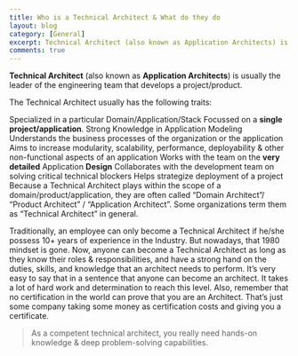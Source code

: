 ```yaml
---
title: Who is a Technical Architect & What do they do
layout: blog
category: [General]
excerpt: Technical Architect (also known as Application Architects) is usually the leader of the engineering team that develops a project/product. In this blog, we will see the traits of Technical Architects.
comments: true
---
```


**Technical Architect** (also known as **Application Architects**) is usually the leader of the engineering team that develops a project/product.

The Technical Architect usually has the following traits:

Specialized in a particular Domain/Application/Stack
Focussed on a **single project/application**.
Strong Knowledge in Application Modeling
Understands the business processes of the organization or the application
Aims to increase modularity, scalability, performance, deployability & other non-functional aspects of an application
Works with the team on the **very detailed** Application **Design**
Collaborates with the development team on solving critical technical blockers
Helps strategize deployment of a project
Because a Technical Architect plays within the scope of a domain/product/application, they are often called “Domain Architect”/ “Product Architect” / “Application Architect”. Some organizations term them as “Technical Architect” in general.

Traditionally, an employee can only become a Technical Architect if he/she possess 10+ years of experience in the Industry. But nowadays, that 1980 mindset is gone. Now, anyone can become a Technical Architect as long as they know their roles & responsibilities, and have a strong hand on the duties, skills, and knowledge that an architect needs to perform. It’s very easy to say that in a sentence that anyone can become an architect. It takes a lot of hard work and determination to reach this level. Also, remember that no certification in the world can prove that you are an Architect. That’s just some company taking some money as certification costs and giving you a certificate.

> As a competent technical architect, you really need hands-on knowledge & deep problem-solving capabilities.
